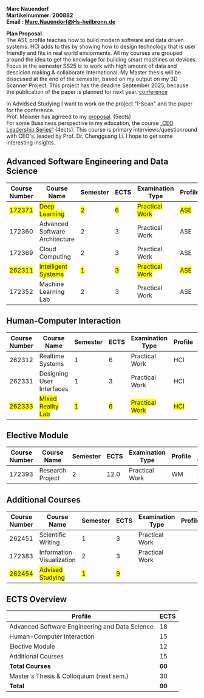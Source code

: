 


**Marc Nauendorf** \
**Martikelnummer: 200882** \
**Email : Marc.Nauendorf@Hs-heilbronn.de**

**Plan Proposal** \
The ASE profile teaches how to build modern software and data driven systems. 
HCI adds to this by showing how to design technology that is user friendly and fits in real world enviorments. 
All my courses are grouped around the idea to get the knowlage for building smart mashines or devices. 
Focus in the semester SS25 is to work with high amount of data and descicion making & collaborate International. 
My Master thesis will be disscused at the end of the semester, based on my output on my 3D Scanner Project. 
This project has the deadine September 2025, because the publication of the paper is planned for next year.  [conference](https://ieeevr.org/2025/)

In Advidsed Studying I want to work on the project "I-Scan" and the paper for the conference. \
Prof. Meixner has agrreed to my [proposal](https://github.com/Nr44suessauer/nr44suessauer.github.io/blob/main/nuxt-app/assets/pdf/md/Arbeitspackete_I-Scan.md). (5ects) \
For some Bussiness perspective in my education, the course [„CEO Leadership Series“](https://ilias.hs-heilbronn.de/ilias.php?baseClass=ilrepositorygui&ref_id=652661) (4ects).
This course is primary interviews/questionround with CEO's. leaded by Prof. Dr. Chengguang Li. I hope to get some interesting insights. 


## Advanced Software Engineering and Data Science

| Course Number | Course Name                   | Semester | ECTS | Examination Type  | Profile | Still Open |
|--------------|------------------------------|----------|------|-------------------|---------|------------|
| <span style="background-color: yellow">172371</span> | <span style="background-color: yellow">Deep Learning</span> | <span style="background-color: yellow">2</span> | <span style="background-color: yellow">6</span> | <span style="background-color: yellow">Practical Work</span> | <span style="background-color: yellow">ASE</span> | <span style="background-color: yellow">Yes</span> |
| 172360     | Advanced Software Architecture | 2        | 3    | Practical Work | ASE    | No       |
| 172369     | Cloud Computing                | 2        | 3    | Practical Work | ASE    | No       |
| <span style="background-color: yellow">262311</span> | <span style="background-color: yellow">Intelligent Systems</span> | <span style="background-color: yellow">1</span> | <span style="background-color: yellow">3</span> | <span style="background-color: yellow">Practical Work</span> | <span style="background-color: yellow">ASE</span> | <span style="background-color: yellow">Yes</span> |
| 172352     | Machine Learning Lab           | 2        | 3    | Practical Work | ASE    | No       |

## Human-Computer Interaction
| Course Number | Course Name               | Semester | ECTS | Examination Type  | Profile | Still Open |
|--------------|--------------------------|----------|------|-------------------|---------|------------|
| 262312     | Realtime Systems          | 1        | 6    | Practical Work | HCI    | No       |
| 262331     | Designing User Interfaces | 1        | 3    | Practical Work | HCI    | No       |
| <span style="background-color: yellow">262333</span> | <span style="background-color: yellow">Mixed Reality Lab</span> | <span style="background-color: yellow">1</span> | <span style="background-color: yellow">6</span> | <span style="background-color: yellow">Practical Work</span> | <span style="background-color: yellow">HCI</span> | <span style="background-color: yellow">Yes</span> |


## Elective Module 
| Course Number | Course Name     | Semester | ECTS | Examination Type  | Profile | Still Open |
|--------------|----------------|----------|------|-------------------|---------|------------|
| 172393     | Research Project | 2        | 12.0 | Practical Work | WM     | No       |

## Additional Courses

| Course Number | Course Name                | Semester | ECTS | Examination Type  | Profile | Still Open |
|--------------|---------------------------|----------|------|-------------------|---------|------------|
| 262451     | Scientific Writing          | 1        | 3    | Practical Work |        | No       |
| 172383     | Information Visualization   | 2        | 3    | Practical Work |        | No       |
| <span style="background-color: yellow">262454</span> | <span style="background-color: yellow">Advised Studying</span> | <span style="background-color: yellow">1</span> | <span style="background-color: yellow">9</span> | <span style="background-color: yellow"></span> | <span style="background-color: yellow"></span> | <span style="background-color: yellow">Yes</span> |


## ECTS Overview
| Profile                                  | ECTS |
|-----------------------------------------|------|
| Advanced Software Engineering and Data Science | 18 |
| Human-Computer Interaction             | 15   |
| Elective Module                         | 12   |
| Additional Courses                      | 15   |
| **Total Courses**                       | **60** |
| Master's Thesis & Colloquium  (next sem.)| 30   |
| **Total**                               | **90** |